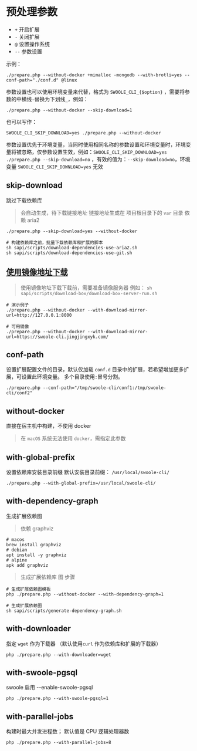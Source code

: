 预处理参数
=====

* `+` 开启扩展
* `-` 关闭扩展
* `@` 设置操作系统
* `--` 参数设置

示例：

```shell
./prepare.php --without-docker +mimalloc -mongodb --with-brotli=yes --conf-path="./conf.d" @linux
```

参数设置也可以使用环境变量来代替，格式为 `SWOOLE_CLI_{$option}`
，需要将参数的中横线`-`替换为下划线`_`，例如：

```shell
./prepare.php --without-docker --skip-download=1
```

也可以写作：

```shell
SWOOLE_CLI_SKIP_DOWNLOAD=yes ./prepare.php --without-docker
```

>
参数设置优先于环境变量，当同时使用相同名称的参数设置和环境变量时，环境变量将被忽略，仅参数设置生效，例如：`SWOOLE_CLI_SKIP_DOWNLOAD=yes ./prepare.php --skip-download=no`
，有效的值为：`--skip-download=no`，环境变量 `SWOOLE_CLI_SKIP_DOWNLOAD=yes` 无效

skip-download
----
跳过下载依赖库

> 会自动生成，待下载链接地址
> 链接地址生成在 项目根目录下的 `var` 目录
> 依赖 aria2

```shell
./prepare.php --skip-download=yes --without-docker

# 构建依赖库之前，批量下载依赖库和扩展的脚本
sh sapi/scripts/download-dependencies-use-aria2.sh
sh sapi/scripts/download-dependencies-use-git.sh

```

[使用镜像地址下载](/sapi/download-box/README.md)
----

> 使用镜像地址下载下载前，需要准备镜像服务器
> 例如： `sh sapi/scripts/download-box/download-box-server-run.sh`

```shell
# 演示例子
./prepare.php --without-docker --with-download-mirror-url=http://127.0.0.1:8000

# 可用镜像
./prepare.php --without-docker --with-download-mirror-url=https://swoole-cli.jingjingxyk.com/
```

conf-path
----
设置扩展配置文件的目录，默认仅加载 `conf.d` 目录中的扩展，若希望增加更多扩展，可设置此环境变量。
多个目录使用`:`冒号分割。

```shell
./prepare.php --conf-path="/tmp/swoole-cli/conf1:/tmp/swoole-cli/conf2"
```

without-docker
----
直接在宿主机中构建，不使用 docker

> 在 `macOS` 系统无法使用 `docker`，需指定此参数

with-global-prefix
----
设置依赖库安装目录前缀
默认安装目录前缀： `/usr/local/swoole-cli/`

```shell
./prepare.php --with-global-prefix=/usr/local/swoole-cli/
```

with-dependency-graph
----
生成扩展依赖图

> 依赖 graphviz

```shell
# macos
brew install graphviz
# debian
apt install -y graphviz
# alpine
apk add graphviz
```

> 生成扩展依赖库 图 步骤

```shell
# 生成扩展依赖图模板
php ./prepare.php --without-docker --with-dependency-graph=1

# 生成扩展依赖图
sh sapi/scripts/generate-dependency-graph.sh

```

with-downloader
----
指定 `wget` 作为下载器 （默认使用`curl` 作为依赖库和扩展的下载器）

```shell
php ./prepare.php --with-downloader=wget
```

with-swoole-pgsql
----
swoole 启用 --enable-swoole-pgsql

```shell
php ./prepare.php --with-swoole-pgsql=1
```

with-parallel-jobs
----
构建时最大并发进程数；
默认值是 CPU 逻辑处理器数

```shell
php ./prepare.php --with-parallel-jobs=8

```
